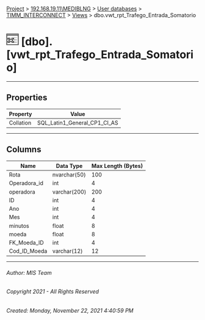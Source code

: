 #### 

[Project](../../../../index.md) > [192.168.19.11\\MEDIBLNG](../../../index.md) > [User databases](../../index.md) > [TIMM_INTERCONNECT](../index.md) > [Views](Views.md) > dbo.vwt_rpt_Trafego_Entrada_Somatorio

# ![Views](../../../../Images/View32.png) [dbo].[vwt_rpt_Trafego_Entrada_Somatorio]

---

## <a name="#properties"></a>Properties

| Property | Value |
|---|---|
| Collation | SQL_Latin1_General_CP1_CI_AS |


---

## <a name="#columns"></a>Columns

| Name | Data Type | Max Length (Bytes) |
|---|---|---|
| Rota | nvarchar(50) | 100 |
| Operadora_id | int | 4 |
| operadora | varchar(200) | 200 |
| ID | int | 4 |
| Ano | int | 4 |
| Mes | int | 4 |
| minutos | float | 8 |
| moeda | float | 8 |
| FK_Moeda_ID | int | 4 |
| Cod_ID_Moeda | varchar(12) | 12 |


---

###### Author:  MIS Team

###### Copyright 2021 - All Rights Reserved

###### Created: Monday, November 22, 2021 4:40:59 PM

